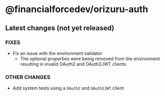 # @financialforcedev/orizuru-auth

## Latest changes (not yet released)

### FIXES

- Fix an issue with the environment validator
  - The optional properties were being removed from the environment resulting in invalid OAuth2 and OAuth2JWT clients

### OTHER CHANGES

- Add system tests using a `OAuth2` and `OAuth2JWT` client
